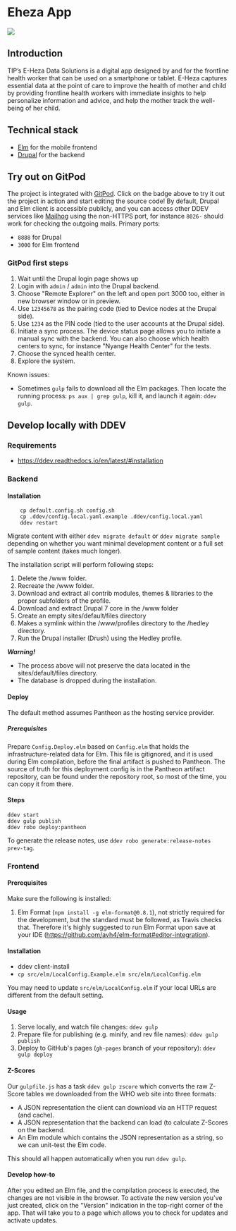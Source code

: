 # Eheza App

<a href="https://gitpod.io/#https://github.com/Gizra/eheza-app"><img src="https://gitpod.io/button/open-in-gitpod.svg"/></a>

## Introduction

TIP’s E-Heza Data Solutions is a digital app designed by and for the frontline health worker that can be used on a smartphone or tablet.
E-Heza captures essential data at the point of care to improve the health of mother and child by providing frontline health workers with immediate insights to help personalize information and advice, and help the mother track the well-being of her child.

## Technical stack
 - [Elm](https://elm-lang.org/) for the mobile frontend
 - [Drupal](https://www.drupal.org/) for the backend

## Try out on GitPod

The project is integrated with [GitPod](https://www.gitpod.io/docs/).
Click on the badge above to try it out the project in action and start editing
the source code! By default, Drupal and Elm client is accessible publicly, and you
can access other DDEV services like [Mailhog](https://github.com/mailhog/MailHog) using the non-HTTPS port, for instance
`8026-` should work for checking the outgoing mails.
Primary ports:
- `8888` for Drupal
- `3000` for Elm frontend

### GitPod first steps
1. Wait until the Drupal login page shows up
2. Login with `admin` / `admin` into the Drupal backend.
3. Choose "Remote Explorer" on the left and open port 3000 too, either in new browser window or in preview.
4. Use `12345678` as the pairing code (tied to Device nodes at the Drupal side).
5. Use `1234` as the PIN code (tied to the user accounts at the Drupal side).
6. Initiate a sync process. The device status page allows you to initiate a manual sync with the backend.
   You can also choose which health centers to sync, for instance "Nyange Health Center" for the tests.
7. Choose the synced health center.
8. Explore the system.

Known issues:
 - Sometimes `gulp` fails to download all the Elm packages. Then locate the running process: `ps aux | grep gulp`, kill it, and launch it again: `ddev gulp`.

## Develop locally with DDEV

### Requirements

- https://ddev.readthedocs.io/en/latest/#installation

### Backend

#### Installation

        cp default.config.sh config.sh
        cp .ddev/config.local.yaml.example .ddev/config.local.yaml
        ddev restart

Migrate content with either `ddev migrate default` or `ddev migrate sample`
depending on whether you want minimal development content or a full set of
sample content (takes much longer).

The installation script will perform following steps:

1. Delete the /www folder.
2. Recreate the /www folder.
3. Download and extract all contrib modules, themes & libraries to the proper
   subfolders of the profile.
4. Download and extract Drupal 7 core in the /www folder
5. Create an empty sites/default/files directory
6. Makes a symlink within the /www/profiles directory to the /hedley
   directory.
7. Run the Drupal installer (Drush) using the Hedley profile.

***Warning!***

* The process above will not preserve the data located in the
  sites/default/files directory.
* The database is dropped during the installation.

#### Deploy

The default method assumes Pantheon as the hosting service provider.

##### Prerequisites

Prepare `Config.Deploy.elm` based on `Config.elm` that holds the
infrastructure-related data for Elm. This file is gitignored, and it is
used during Elm compilation, before the final artifact is pushed to Pantheon.
The source of truth for this deployment config is in the Pantheon artifact repository,
can be found under the repository root, so most of the time, you can copy it from there.

#### Steps

```
ddev start
ddev gulp publish
ddev robo deploy:pantheon
```

To generate the release notes, use `ddev robo generate:release-notes prev-tag`.

### Frontend

#### Prerequisites

Make sure the following is installed:

1. Elm Format (`npm install -g elm-format@0.8.1`), not strictly required for the development, but the standard must be followed, as Travis checks that. Therefore it's highly suggested to run Elm Format upon save at your IDE (https://github.com/avh4/elm-format#editor-integration).

#### Installation

* ddev client-install
* `cp src/elm/LocalConfig.Example.elm src/elm/LocalConfig.elm`

You may need to update `src/elm/LocalConfig.elm` if your local URLs are different from the default setting.

#### Usage

1. Serve locally, and watch file changes: `ddev gulp`
2. Prepare file for publishing (e.g. minify, and rev file names): `ddev gulp publish`
3. Deploy to GitHub's pages (`gh-pages` branch of your repository): `ddev gulp deploy`

#### Z-Scores

Our `gulpfile.js` has a task `ddev gulp zscore` which converts the raw Z-Score tables we
downloaded from the WHO web site into three formats:

- A JSON representation the client can download via an HTTP request (and
  cache).
- A JSON representation that the backend can load (to calculate Z-Scores on the
  backend.
- An Elm module which contains the JSON representation as a string, so we can
  unit-test the Elm code.

This should all happen automatically when you run `ddev gulp`.

#### Develop how-to

After you edited an Elm file, and the compilation process is executed, the changes are not visible in the browser.
To activate the new version you've just created, click on the "Version" indication in the top-right corner of the app.
That will take you to a page which allows you to check for updates and activate updates.
